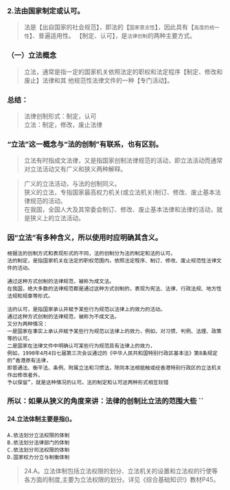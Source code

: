 ### 2.法由国家制定或认可。
>   法是【出自国家的社会规范】，即法的【`国家意志性`】，因此具有【`高度的统一性`】、普遍适用性。
    【制定、认可】，是`法律创制`的两种主要方式。


### （一）立法概念
>   立法，通常是指一定的国家机关依照法定的职权和法定程序【制定、修改和废止】法律和其
    他规范性法律文件的一种【专门活动】。

### 总结：
>   法律创制形式：制定，认可    
    立法：制定，修改，废止法律        
    
### “立法”这一概念与“法的创制”有联系，也有区别。
>   立法有时指成文法律，又是指国家创制法律规范的活动，即立法活动而通常对立法活动又有广义和狭义两种解释。
    
>   广义的立法活动，与法的创制同义。   
    狭义的立法，专指国家最高权力机关(或立法机关)制订、修改、废止基本法律规范的活动。   
    在我国，全国人大及其常委会制订、修改、废止基本法律和法律的活动，就是狭义上的立法活动。   

### 因“立法”有多种含义，所以使用时应明确其含义。
    根据法的创制方式和表现形式的不同，法的创制分为法的制定和法的认可。
    法的制定，是指国家机关在法定的职权范围内，依照法定程序、制订、修改、废止规范性法律文件的活动。

    通过这种方式创制的法律规范，被称为成文法。
    在我国，绝大多数的法律规范都是通过这种方式创制的，表现为宪法、法律、行政法规、地方性法规和规章等形式。
    
    法的认可，是指国家承认并赋予某些行为规范以法律上的效力的活动。
    通过这种方式创制的法律规范，被称为不成文法。
    又分为两种情况：
    一是国家在事实上承认并赋予某些行为规范以法律上的效力，例如，对习惯、判例、法理、政策等的认可。
    二是国家在法律文件中明确认可某些行为规范具有法律上的效力，
    例如，1990年4月4日七届第三次会议通过的《中华人民共和国特别行政区基本法》第8条规定的“香港原有法律，
    即普通法、衡平法、条例、附属立法和习惯法，除同本法相抵触或经香港特别行政区的立法机关作出修改者外，
    予以保留”，就是这种情况的认可。法的制定和认可这两种形式相互较错    

### 所以：如果从狭义的角度来讲：法律的创制比立法的范围大些  ``  

#### 24.立法体制主要是指()。
    A.依法划分立法权限的体制
    B.依法划分法律部门的体制
    C.依法划分司法权限的体制
    D.国家权力分立与制衡体制
>   24.A。立法体制包括立法权限的划分、立法机关的设置和立法权的行使等各方面的制度,主要为立法权限的划分。详见《综合基础知识!》教材P45。






















        